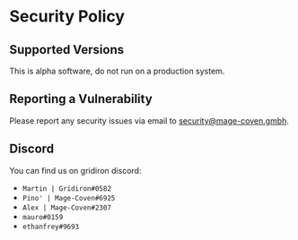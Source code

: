 # Security Policy

## Supported Versions

This is alpha software, do not run on a production system.


## Reporting a Vulnerability

Please report any security issues via email to security@mage-coven.gmbh. 

## Discord  
You can find us on gridiron discord:

* `Martin | Gridiron#0582`
* `Pino' | Mage-Coven#6925`
* `Alex | Mage-Coven#2307`
* `mauro#0159`
* `ethanfrey#9693`